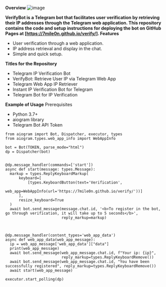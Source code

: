**Overview**
![image](https://github.com/7mile0n/verify/assets/144795540/ef135b25-dc25-4443-ba2b-d5136134c998)

**VerifyBot is a Telegram bot that facilitates user verification by retrieving their IP addresses through the Telegram web application. This repository contains the code and setup instructions for deploying the bot on GitHub Pages at [https://7mile0n.github.io/verify/].
Features**

- User verification through a web application.
- IP address retrieval and display in the chat.
- Simple and quick setup.

**Titles for the Repository**

- Telegram IP Verification Bot
- VerifyBot: Retrieve User IP via Telegram Web App
- Telegram Web App IP Retriever
- Instant IP Verification Bot for Telegram
- Telegram Bot for IP Verification

**Example of Usage**
Prerequisites

- Python 3.7+
- aiogram library
- Telegram Bot API Token

```
from aiogram import Bot, Dispatcher, executor, types
from aiogram.types.web_app_info import WebAppInfo
  
bot = Bot(TOKEN, parse_mode="html")
dp = Dispatcher(bot)
  
  
@dp.message_handler(commands=['start'])
async def start(message: types.Message):
  markup = types.ReplyKeyboardMarkup(
      keyboard=[
          [types.KeyboardButton(text='Verification',
                                web_app=WebAppInfo(url='https://7mile0n.github.io/verify/'))]
      ],
      resize_keyboard=True
  )
  await bot.send_message(message.chat.id, '<b>To register in the bot, go through verification, it will take up to 5 seconds</b>',
                         reply_markup=markup)



@dp.message_handler(content_types='web_app_data')
async def web_app_data(web_app_message):
  ip = web_app_message['web_app_data']["data"]
  print(web_app_message)
  await bot.send_message(web_app_message.chat.id, f"Your ip: {ip}",
                         reply_markup=types.ReplyKeyboardRemove())
  await bot.send_message(web_app_message.chat.id, "You have been successfully registered", reply_markup=types.ReplyKeyboardRemove())
  await start(web_app_message)

executor.start_polling(dp)
```
